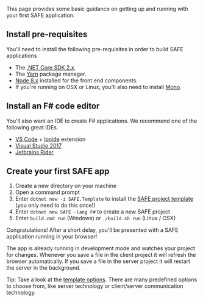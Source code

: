 This page provides some basic guidance on getting up and running with your first SAFE application.

## Install pre-requisites
You'll need to install the following pre-requisites in order to build SAFE applications

* The [.NET Core SDK 2.x](https://www.microsoft.com/net/download/).
* The [Yarn](https://yarnpkg.com/lang/en/docs/install/) package manager.
* [Node 8.x](https://nodejs.org/en/download/) installed for the front end components.
* If you're running on OSX or Linux, you'll also need to install [Mono](https://www.mono-project.com/docs/getting-started/install/).

## Install an F# code editor
You'll also want an IDE to create F# applications. We recommend one of the following great IDEs.

* [VS Code](https://code.visualstudio.com/) + [Ionide](https://github.com/ionide/ionide-vscode-fsharp) extension
* [Visual Studio 2017](https://www.visualstudio.com/downloads/)
* [Jetbrains Rider](https://www.jetbrains.com/rider/)

## Create your first SAFE app
1. Create a new directory on your machine
2. Open a command prompt
3. Enter `dotnet new -i SAFE.Template` to install the [SAFE project template](https://github.com/SAFE-Stack/SAFE-template) (you only need to do this once!)
4. Enter `dotnet new SAFE -lang F#` to create a new SAFE project
5. Enter `build.cmd run` (Windows) or `./build.sh run` (Linux / OSX)

Congratulations! After a short delay, you'll be presented with a SAFE application running in your browser! 

The app is already running in development mode and watches your project for changes. Whenever you save a file in the client project it will refresh the browser automatically. If you save a file in the server project it will restart the server in the background.

Tip: Take a look at the [template options](https://github.com/SAFE-Stack/SAFE-template#template-options). There are many predefined options to choose from, like server technology or client/server communication technology.

